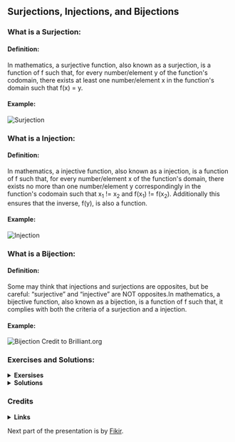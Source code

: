 ## Surjections, Injections, and Bijections
### What is a Surjection:
#### Definition:
In mathematics, a surjective function, also known as a surjection, is a function of f such that, for every number/element y of the function's codomain, there exists at least one number/element x in the function's domain such that f(x) = y.
#### Example:
![Surjection](https://d138zd1ktt9iqe.cloudfront.net/media/seo_landing_files/surjective-function-1629606372.png)
### What is a Injection:
#### Definition:
In mathematics, a injective function, also known as a injection, is a function of f such that, for every number/element x of the function's domain, there exists no more than one number/element y correspondingly in the function's codomain such that x<sub>1</sub> != x<sub>2</sub> and f(x<sub>1</sub>) != f(x<sub>2</sub>). Additionally this ensures that the inverse, f(y), is also a function.
#### Example:
![Injection](https://d138zd1ktt9iqe.cloudfront.net/media/seo_landing_files/injective-function-1629606545.png)
### What is a Bijection:
#### Definition:
Some may think that injections and surjections are opposites, but be careful: “surjective” and “injective” are NOT opposites.In mathematics, a bijective function, also known as a bijection, is a function of f such that, it complies with both the criteria of a surjection and a injection.
#### Example:
![Bijection](https://ds055uzetaobb.cloudfront.net/brioche/uploads/EkswlzPrzb-examp.svg?width=300)
Credit to Brilliant.org
### Exercises and Solutions:
<details>
<summary><b>Exersises</b></summary>

![Question #2](Question2.png)
![Question #3](Question3.png)
![Question #7](Question7.png)

</details>

<details>
<summary><b>Solutions</b></summary>

![Soultion #2](Solution2.png)
![Souluton #3](Soultion3.png)
![Solution #7](Solution7.png)

</details>

### Credits
<details>
<summary><b>Links</b></summary>

- [Wiki_Surjections](https://en.wikipedia.org/wiki/Surjective_function#:~:text=In%20mathematics%2C%20a%20surjective%20function,f(x)%20%3D%20y.)
- [Wiki_Injections](https://en.wikipedia.org/wiki/Injective_function#:~:text=In%20mathematics%2C%20an%20injective%20function,in%20the%20equivalent%20contrapositive%20statement.)
- [Wiki_Bijection](https://en.wikipedia.org/wiki/Bijection)

</details>

Next part of the presentation is by [Fikir](https://github.com/StrwHatF1k1r/csc208/blob/main/Chapter_0.4_Presentation_(48-49).md).
